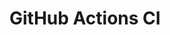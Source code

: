 # GitHub Actions CI






























































































































































































































































































































































































































































































































































